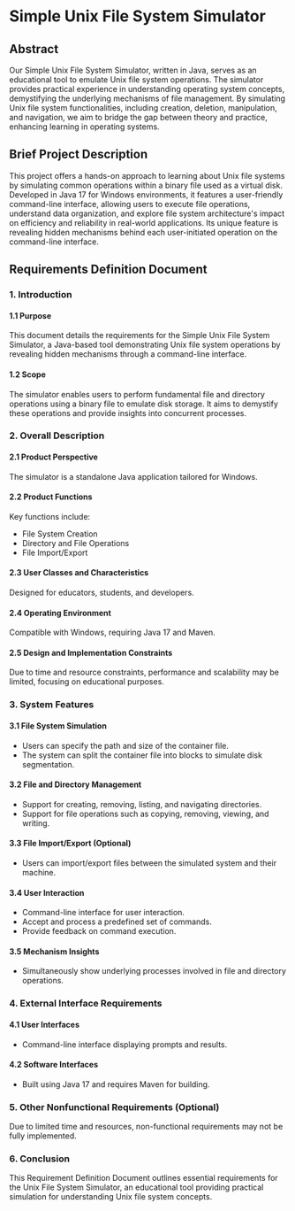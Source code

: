 # Simple Unix File System Simulator

## Abstract

Our Simple Unix File System Simulator, written in Java, serves as an educational tool to emulate Unix file system operations. The simulator provides practical experience in understanding operating system concepts, demystifying the underlying mechanisms of file management. By simulating Unix file system functionalities, including creation, deletion, manipulation, and navigation, we aim to bridge the gap between theory and practice, enhancing learning in operating systems.

## Brief Project Description

This project offers a hands-on approach to learning about Unix file systems by simulating common operations within a binary file used as a virtual disk. Developed in Java 17 for Windows environments, it features a user-friendly command-line interface, allowing users to execute file operations, understand data organization, and explore file system architecture's impact on efficiency and reliability in real-world applications. Its unique feature is revealing hidden mechanisms behind each user-initiated operation on the command-line interface.

## Requirements Definition Document

### 1. Introduction

#### 1.1 Purpose

This document details the requirements for the Simple Unix File System Simulator, a Java-based tool demonstrating Unix file system operations by revealing hidden mechanisms through a command-line interface.

#### 1.2 Scope

The simulator enables users to perform fundamental file and directory operations using a binary file to emulate disk storage. It aims to demystify these operations and provide insights into concurrent processes.

### 2. Overall Description

#### 2.1 Product Perspective

The simulator is a standalone Java application tailored for Windows.

#### 2.2 Product Functions

Key functions include:
- File System Creation
- Directory and File Operations
- File Import/Export

#### 2.3 User Classes and Characteristics

Designed for educators, students, and developers.

#### 2.4 Operating Environment

Compatible with Windows, requiring Java 17 and Maven.

#### 2.5 Design and Implementation Constraints

Due to time and resource constraints, performance and scalability may be limited, focusing on educational purposes.

### 3. System Features

#### 3.1 File System Simulation

- Users can specify the path and size of the container file.
- The system can split the container file into blocks to simulate disk segmentation.

#### 3.2 File and Directory Management

- Support for creating, removing, listing, and navigating directories.
- Support for file operations such as copying, removing, viewing, and writing.

#### 3.3 File Import/Export (Optional)

- Users can import/export files between the simulated system and their machine.

#### 3.4 User Interaction

- Command-line interface for user interaction.
- Accept and process a predefined set of commands.
- Provide feedback on command execution.

#### 3.5 Mechanism Insights

- Simultaneously show underlying processes involved in file and directory operations.

### 4. External Interface Requirements

#### 4.1 User Interfaces

- Command-line interface displaying prompts and results.

#### 4.2 Software Interfaces

- Built using Java 17 and requires Maven for building.

### 5. Other Nonfunctional Requirements (Optional)

Due to limited time and resources, non-functional requirements may not be fully implemented.

### 6. Conclusion

This Requirement Definition Document outlines essential requirements for the Unix File System Simulator, an educational tool providing practical simulation for understanding Unix file system concepts.
